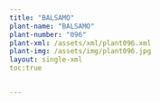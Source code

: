 ```yaml
---
title: "BALSAMO"
plant-name: "BALSAMO"
plant-number: "096"
plant-xml: /assets/xml/plant096.xml
plant-img: /assets/img/plant096.jpg
layout: single-xml
toc:true


---
```

